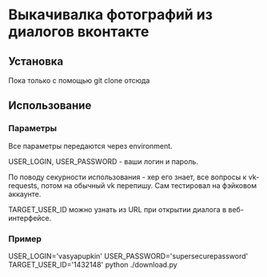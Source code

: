 # Выкачивалка фотографий из диалогов вконтакте

## Установка

Пока только с помощью git clone отсюда

## Использование

### Параметры

Все параметры передаются через environment.

USER_LOGIN, USER_PASSWORD - ваши логин и пароль.

По поводу секурности использования - хер его знает, все вопросы к vk-requests, потом на обычный vk перепишу. Сам тестировал на фэйковом аккаунте.

TARGET_USER_ID можно узнать из URL при открытии диалога в веб-интерфейсе.

### Пример

USER_LOGIN='vasyapupkin' USER_PASSWORD='supersecurepassword' TARGET_USER_ID='1432148' python ./download.py

